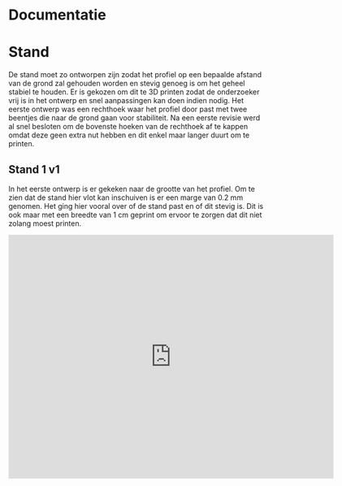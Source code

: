 # Documentatie

#  Stand

De stand moet zo ontworpen zijn zodat het profiel op een bepaalde
afstand van de grond zal gehouden worden en stevig genoeg is om het
geheel stabiel te houden. Er is gekozen om dit te 3D printen zodat de
onderzoeker vrij is in het ontwerp en snel aanpassingen kan doen indien
nodig. Het eerste ontwerp was een rechthoek waar het profiel door past
met twee beentjes die naar de grond gaan voor stabiliteit. Na een eerste
revisie werd al snel besloten om de bovenste hoeken van de rechthoek af
te kappen omdat deze geen extra nut hebben en dit enkel maar langer
duurt om te printen.

## Stand 1 v1

In het eerste ontwerp is er gekeken naar de grootte van het profiel. Om
te zien dat de stand hier vlot kan inschuiven is er een marge van 0.2 mm
genomen. Het ging hier vooral over of de stand past en of dit stevig is.
Dit is ook maar met een breedte van 1 cm geprint om ervoor te zorgen dat
dit niet zolang moest printen.

<iframe
src="https://myap83.autodesk360.com/shares/public/SH35dfcQT936092f0e43ae2769a1c0cda5d8?mode=embed"
width="640" height="480" allowfullscreen="true"
webkitallowfullscreen="true" mozallowfullscreen="true"
frameborder="0"\>\</iframe\>

<img src="./assets/media/image6.png" style="width:6.26806in;height:2.69514in"
alt="Stand 1 v1" />

Figuur 1: Eerste prototype profielstand 1

## Stand 1 v2

De grootte van het gat waar het profiel in past was net iets te groot.
Om dit op te lossen is het gat in de breedte en de hoogte met 0.1mm
verkleind. Voor de rest is de stevigheid van de stand perfect. Hier moet
er niets meer aan worden aangepast.

Om ervoor te zorgen dat onze slider heen en weer kan bewegen wordt er
gebruik gemaakt van een rubberen ketting. Deze ketting wordt dan met een
pulley wheel met tanden strak gehouden. Deze pulley wordt aan de stand
vastgemaakt. Hiervoor wordt er een kleine rechthoek op de stand gemaakt
waar de pulley in past.

<iframe
src="https://myap83.autodesk360.com/shares/public/SH35dfcQT936092f0e43b2dbe0e7d11261af?mode=embed"
width="640" height="480" allowfullscreen="true"
webkitallowfullscreen="true" mozallowfullscreen="true"
frameborder="0"\>\</iframe\>

<img src="./assets/media/image7.png" style="width:6.26806in;height:4.02153in"
alt="Stand 1 v2" />

Figuur 2: Tweede prototype profielstand 1

## Stand 1 v3

Het rechthoek van de pulley is nog net iets te groot. Hierdoor kan de
pulley een beetje in de breedte bewegen. Er is een speling van 1.87mm.
De rechthoek wordt verkleind met 1mm in de breedte zodat de pulley
minder speling heeft. De hoogte van de stand wordt 2mm groter gemaakt
zodat het profiel iets hoger van de grond is. Als laatste waren de gaten
waar de bout doorgaat om de pulley vast te hangen niet op gelijke
hoogte. Dit was een verschil van 0.2mm wat niet zo groot is maar dit was
wel zichtbaar met het oog.

Om ervoor te zorgen dat de stand aan het profiel kan worden vastgemaakt
is er in het midden aan de onderkant een opening gemaakt waar een bout
door kan. Met een moer kan dit dan aan het profiel worden vatgemaakt.

<img src="./assets/media/image8.jpeg" style="width:4.64167in;height:3.00833in"
alt="Stand 1 v3" />

Figuur 3: Derde prototype profielstand 1

## 

## Stand 1 v4

De slider krijgt ook een plaat aan de onderkant van het profiel.
Hierdoor moet de stand zijn benen iets langer worden gemaakt zodat de
plaat onder het profiel past zonder dat de onderplaat of de bouten de
grond raken.

<iframe
src="https://myap83.autodesk360.com/shares/public/SH35dfcQT936092f0e43e49b220a03c161df?mode=embed"
width="640" height="480" allowfullscreen="true"
webkitallowfullscreen="true" mozallowfullscreen="true"
frameborder="0"\>\</iframe\>

<img src="./assets/media/image9.jpeg" style="width:5.39167in;height:3.41667in"
alt="A picture containing indoor, wall, floor, room Description automatically generated" />

Figuur : Vierde prototype profielstand 1

##  Stand 2 v1

Stand 2 is de stand waar de stepper motor bevestigd wordt. Hierdoor
wordt het gewicht op de slider verlaagd. Om dit te ontwerpen wordt er
verder gebouwd op stand 1 v2. Het gat van de pulley wordt wat vergroot
omdat de pulley van aan de motor is groter. Daarnaast wordt er een
plateau gemaakt waar de stepper motor op kan staan. De stepper motor
wordt bevestigd aan twee pilaren die mee op het plateau staan.

<iframe
src="https://myap83.autodesk360.com/shares/public/SH35dfcQT936092f0e43f48ecade61b5d065?mode=embed"
width="640" height="480" allowfullscreen="true"
webkitallowfullscreen="true" mozallowfullscreen="true"
frameborder="0"\>\</iframe\>

<img src="./assets/media/image10.png" style="width:3.93941in;height:2.95652in"
alt="Stand 2 v1" />

Figuur 5: Eerste prototype profielstand 2

<img src="./assets/media/image11.png" style="width:5.17406in;height:2.72174in"
alt="Stand 2 v1" />

Figuur 6: Eerste prototype profielstand 2

##  Stand 2 v2

Doordat het plateau breder is dan de stand, moet de printrichting 90
graden draaien. Hierdoor was er veel support nodig. De infill was ook
maar 15% waardoor de pilaren op het plateau niet stevig genoeg waren. Om
dit te verbeteren is er gekozen om een plaat te maken waarbij er nog kan
gekozen worden op welke plaats de stepper motor kan vast gemaakt worden.
Het plateau was nog iets te laag waardoor de stepper motor wat zweefde.

Daarnaast is het gat waar de cilinder van de stepper motor doorgaat iets
te smal waardoor deze te veel wrijft tegen de kant wanneer de stepper
motor draait. Deze zal iets groter gemaakt moeten worden. De hoogte van
de stand wordt 2mm groter gemaakt zodat het profiel iets hoger van de
grond is.

Omdat versie 1 5u30 duurde om te printen en zeer veel support had is dit
rechtopstaand geprint en is het printen 90 graden gedraaid waardoor dit
nog 4u30 was.

<iframe
src="https://myap83.autodesk360.com/shares/public/SH35dfcQT936092f0e439ae8add0f062906b?mode=embed"
width="640" height="480" allowfullscreen="true"
webkitallowfullscreen="true" mozallowfullscreen="true"
frameborder="0"\>\</iframe\>

<img src="./assets/media/image12.jpeg" style="width:3.06042in;height:2.29548in"
alt="Stand 2 v2" />

Figuur 7: Tweede prototype profielstand 2

<img src="./assets/media/image13.jpeg" style="width:3.06087in;height:2.29582in"
alt="Stand 2 v2" />

Figuur 8: Tweede prototype profielstand 2

## Stand 2 v3

De plaat waar de steppermotor aan zal worden vastgemaakt was iets te
klein waardoor de bovenste schroef gaten niet in de plaat konden worden
vastgemaakt. Deze is 1cm hoger gemaakt zodat de bovenste gaten van de
stepperdriver ook konden worden vastgemaakt aan de plaat. Door een model
in te laden van de steppermotor zijn de gaten waarmee de steppermotor
wordt vastgemaakt aan de plaat exact kunnen worden gemaakt. Hierdoor
moeten deze niet achteraf worden gemaakt met onnauwkeurigheden tot
gevolg.

Ondanks dat er al 1u van de print tijd is afgegaan was dit nog zeer lang
om te printen. Na even na te denken hoe dit nog korter kan is er beslist
om de gehele structuur, exclusief het plateau waar de stepper motor
opstaat en de plaat waar deze wordt aanvast gemaakt, te verschuiven naar
de buitenkant zodat deze support al weg valt. Dit heeft ons nog eens
1u10 gespaard.

<iframe
src="https://myap83.autodesk360.com/shares/public/SH35dfcQT936092f0e4392542b71d75bd2cf?mode=embed"
width="640" height="480" allowfullscreen="true"
webkitallowfullscreen="true" mozallowfullscreen="true"
frameborder="0"\>\</iframe\>

<iframe
src="https://myap83.autodesk360.com/shares/public/SH35dfcQT936092f0e43b83f0e30fe6a2534?mode=embed"
width="640" height="480" allowfullscreen="true"
webkitallowfullscreen="true" mozallowfullscreen="true"
frameborder="0"\>\</iframe\>

<img src="./assets/media/image14.jpeg" style="width:5.50435in;height:4.12857in"
alt="A picture containing indoor Description automatically generated" />

Figuur 9: Derde prototype profielstand 2

## Stand 2 v4

Omdat er momenteel geen plaats is voorzien voor de pcb van de stepper
motor wordt er aan de kant waar het profiel staat een vlak voorzien waar
de pcb gemonteerd kan worden. Dit vlak is evenhoog als de stepper motor
en komt tot ongeveer de helft van de stand.

Daarnaast past de stepper motor niet volledig in de houder. Door het gat
in het midden iets dieper te maken past de stepper motor exact in de
stand zonder deze er geforceerd in te moeten duwen.

<iframe
src="https://myap83.autodesk360.com/shares/public/SH35dfcQT936092f0e43f99cfb0328ce6f20?mode=embed"
width="640" height="480" allowfullscreen="true"
webkitallowfullscreen="true" mozallowfullscreen="true"
frameborder="0"\>\</iframe\>

<img src="./assets/media/image15.jpeg" style="width:4.1in;height:2.97042in"
alt="A wooden chair on a shelf Description automatically generated with low confidence" />

Figuur : Vierde prototype profielstand 2

## Stand 2 v5

Om ervoor te zorgen dat het draadloos opladen mee in de buurt zit van de
pcb en de stepper motor wordt er op de plaat waar de PCB komt de
afmetingen van de koperdraden uit de plaat weggehaald. Zo kunnen de
koperdraden mee op de stand zitten en steken deze niet uit.

Omdat de PCB nu niet meer op zijn oorspronkelijke plaats kan zitten moet
er hiervoor een oplossing gezorgd worden. Deze zal in v6 worden
toegevoegd.

<iframe
src="https://myap83.autodesk360.com/shares/public/SH35dfcQT936092f0e43657f28746800ab4d?mode=embed"
width="640" height="480" allowfullscreen="true"
webkitallowfullscreen="true" mozallowfullscreen="true"
frameborder="0"\>\</iframe\>

<img src="./assets/media/image16.jpeg" style="width:3.94167in;height:2.53038in"
alt="A picture containing indoor Description automatically generated" />

Figuur : Vijfde prototype profielstand 2

## Stand 2 v6

Er zijn verschillende plekken waar de PCB zou kunnen worden gemonteerd.
Deze kan aan de tegenovergestelde zijde bevinden maar daar bevindt zich
ook al de houder van de eindeloopschakelaar. Een andere optie is om deze
onder de stepper motor te hangen. Hierdoor zit deze dicht bij de
steppermotor en hangen er geen lange kabels over de stand heen .
Daarnaast bevindt dit vlak er zich al dus moet er hierdoor niet super
veel worden aangepast.

Om plaats te maken voor de PCB, de condensatoren steken wat uit, wordt
er een deel van de stand hertekend. Hierdoor zijn er minder verbindingen
wat de printtijd iets inkort. Doordat het vlak waar de stepper motor
zich bevindt moet worden vergroot wordt de tijd terug wat langer. De
totaal tijd van het printen is 4u45.

<iframe
src="https://myap83.autodesk360.com/shares/public/SH35dfcQT936092f0e430fb497fd7533e4b1?mode=embed"
width="640" height="480" allowfullscreen="true"
webkitallowfullscreen="true" mozallowfullscreen="true"
frameborder="0"\>\</iframe\>

<img src="./assets/media/image17.jpeg" style="width:4.1in;height:2.27482in"
alt="A picture containing indoor Description automatically generated" />

Figuur : Zesde prototype profielstand 2

# Bovenplaat

De bovenplaat dient ervoor om de ESP32-CAM te dragen en via de stepper
motor op de juiste plaats te komen. De ideale slider heeft niet te veel
weerstand, waardoor de motor niet harder moet draaien, en is gemakkelijk
verstelbaar om de ideale hoogte en breedte te bekomen.

## Bovenplaat v1

Het eerste idee is om slider aan de bovenkant van het profiel te laten
schuiven. Om dit te bekomen zal de vorm van de slider gemaakt worden met
daarboven een plaat waar de ESP32-CAM op kan gemonteerd worden.

<img src="./assets/media/image18.png" style="width:6.3in;height:2.80486in"
alt="Slider v1" />

Figuur 13: Eerste prototype bovenplaat v1

## Bovenplaat v2

Al snel werd het duidelijk dat de bovenplaat v1 heel moeilijk gaat
worden om dit met een stepper motor heen en weer te laten gaan. Er zijn
namelijk veel plaatsen waar de bovenplaat het profiel kan raken en
hierdoor de snelheid kan verliezen. Om dit te voorkomen is het idee er
gekomen om met wieltjes te werken die aan de zijkant van het profiel
zitten en dan verbonden zijn met een plaat aan de bovenkant van het
profiel.Op de bovenplaat wordt er ook een lang horizontaal opening
voorzien om de wielen met de bouten en moeren vast te maken.

<https://a360.co/3Dki0Oa>

<iframe
src="https://student111942.autodesk360.com/shares/public/SH35dfcQT936092f0e4380715a3f6275f5af?mode=embed"
width="640" height="480" allowfullscreen="true"
webkitallowfullscreen="true" mozallowfullscreen="true"
frameborder="0"\>\</iframe\>

<img src="./assets/media/image19.jpeg" style="width:2.64909in;height:3.17511in"
alt="Afbeelding met tekst, whiteboard Automatisch gegenereerde beschrijving" />

Figuur 14: Tweede prototype bovenplaat v2

## Bovenplaat v3

De openingen bij de bovenplaat versie 2 zijn langer dan het nodig is.
Daarnaast zijn de openingen ook niet symmetrisch. Bij deze versie van de
bovenplaat wordt er nog een opening voorzien om de belt vast te houden.

<https://a360.co/3TOGJ4r>

<iframe
src="https://student111942.autodesk360.com/shares/public/SH35dfcQT936092f0e4342e0d105ea0a0625?mode=embed"
width="640" height="480" allowfullscreen="true"
webkitallowfullscreen="true" mozallowfullscreen="true"
frameborder="0"\>\</iframe\>

<img src="./assets/media/image20.jpeg" style="width:2.52321in;height:4.48603in"
alt="Afbeelding met tekst Automatisch gegenereerde beschrijving" />

Figuur 15: Derde prototype bovenplaat v3

## Bovenplaat v4

De openingen voor de belt bij versie 3 zijn niet correct. Bovendien
blijft de belt ook niet strak genoeg waardoor de plaat niet efficiënt
genoeg beweegt met de stepper motor. Hiervoor wordt er een beltholder
ontworpen. Deze beltholder wordt ook nog verder in de documentatie
beschreven.

<https://a360.co/3SLT8Vo>

<iframe
src="https://student111942.autodesk360.com/shares/public/SH35dfcQT936092f0e435d68fc45ffeb3f43?mode=embed"
width="640" height="480" allowfullscreen="true"
webkitallowfullscreen="true" mozallowfullscreen="true"
frameborder="0"\>\</iframe\>

<img src="./assets/media/image21.jpeg"
style="width:2.55853in;height:4.54882in" />

Figuur 16: Vierde prototype bovenplaat v4

## Bovenplaat v5

De afmetingen van de vorige versie waren goed maar wegens de bouten en
de beltholder is er weinig plaats over op de bovenplaat. Daarom wordt er
beslist om op deze bovenplaat meerdere verdiepingen te bouwen. Hierdoor
moest deze plaat nog eens aangepast worden. De plaat kan ook verdiep 0
genoemd worden. Er worden ook gaatjes voorzien om servo motor te kunnen
monteren.

<https://a360.co/3WgE5F4>

<iframe
src="https://student111942.autodesk360.com/shares/public/SH35dfcQT936092f0e43496cd8781e36ff08?mode=embed"
width="640" height="480" allowfullscreen="true"
webkitallowfullscreen="true" mozallowfullscreen="true"
frameborder="0"\>\</iframe\>

<img src="./assets/media/image22.jpeg"
style="width:3.54861in;height:2.86553in" />

Figuur : Vijfde prototype bovenplaat v5

# Verdiep 1

Verdiep 1 wordt gebuikt om de batterij, batterij oplader en step up
regulator te plaatsen. Omdat deze zaken niet zoveel plaats in beslag
nemen wordt deze plaat iets kleiner gemaakt dan de andere platen.

<https://a360.co/3QLKIxO>

<iframe
src="https://student111942.autodesk360.com/shares/public/SH35dfcQT936092f0e43437dfbfecf383527?mode=embed"
width="640" height="480" allowfullscreen="true"
webkitallowfullscreen="true" mozallowfullscreen="true"
frameborder="0"\>\</iframe\>

<img src="./assets/media/image23.jpeg"
style="width:2.18056in;height:2.9808in" />

Figuur : Verdiep 1 samen met andere platen

# Onderplaat

Na het aantal keren testen werd er opgemerkt dat de plaat een beetje
vibreerde. Om deze vibratie weg te werken werd er ook een onderplaat
ontworpen. Deze plaat had hetzelfde afmetingen als de bovenplaat en had
enkel de openingen nodig voor de bouten. Na het plaatsen van deze plaat
was er een grote verbetering te zien.

<https://a360.co/3iGhZ10>

<iframe
src="https://student111942.autodesk360.com/shares/public/SH35dfcQT936092f0e43c590b20d2bdb4537?mode=embed"
width="640" height="480" allowfullscreen="true"
webkitallowfullscreen="true" mozallowfullscreen="true"
frameborder="0"\>\</iframe\>

<img src="./assets/media/image24.png" style="width:3.8125in;height:2.75694in"
alt="Afbeelding met accessoire, map Automatisch gegenereerde beschrijving" />

Figuur : Onderplaat

<img src="./assets/media/image25.jpeg" style="width:6.26806in;height:3.52569in"
alt="Afbeelding met apparaat, freesbank Automatisch gegenereerde beschrijving" />

Figuur : Alle platen samen

# Wielen

De wielen zorgen ervoor dat de bovenplaat zo goed mogelijk kan
verschuiven op het profiel met behulp van de stepper motor. Deze wielen
zijn dan ook verbonden met de bovenplaat en met de onderplaat.

## Wielen v1

De eerste iteratie van de wielen was niet zo goed gelukt. Deze wielen
werden met een 3D-printer ontworpen. De hoeken bij deze wielen zijn ook
groter dan 45 graden waardoor er support nodig was bij het printen van
de wielen. Hierdoor was de ene zijde van de wiel niet glad genoeg
waardoor het wiel niet goed geleidde in het profiel. Er was ook een
groot gat voorzien om een ball bearing erin te stoppen.

<https://a360.co/3TMWd93>

<iframe
src="https://student111942.autodesk360.com/shares/public/SH35dfcQT936092f0e439ec17b2efa92f148?mode=embed"
width="640" height="480" allowfullscreen="true"
webkitallowfullscreen="true" mozallowfullscreen="true"
frameborder="0"\>\</iframe\>

<img src="./assets/media/image26.jpeg"
style="width:3.43129in;height:6.10051in" />

Figuur 21: Eerste prototype van wielen

## Wielen v2

Bij deze versie wordt de hoek van de wielen 40 graden gehouden waardoor
er geen supports nodig waren bij de print. De wielen geleidden bij deze
versie veel beter.

<https://a360.co/3Wai0Jj>

<iframe
src="https://student111942.autodesk360.com/shares/public/SH35dfcQT936092f0e431b1d6eca1aa3e9a6?mode=embed"
width="640" height="480" allowfullscreen="true"
webkitallowfullscreen="true" mozallowfullscreen="true"
frameborder="0"\>\</iframe\>

<img src="./assets/media/image27.jpeg"
style="width:2.85127in;height:5.06929in" />

Figuur 22: Tweede prototype van wielen

## Wielen v3

Bij de versie 3 van de wielen wordt er geprobeerd om de beide voorgaande
versie te combineren. Hierbij wordt het gebruik gemaakt van 90 en 40
graden hoek. Bij deze versie blijft de wiel beter vast tussen de profiel
en draait ook veel gladder.

<https://a360.co/3wbuFzQ>

<iframe
src="https://student111942.autodesk360.com/shares/public/SH35dfcQT936092f0e4378b8c6c8e64ecedf?mode=embed"
width="640" height="480" allowfullscreen="true"
webkitallowfullscreen="true" mozallowfullscreen="true"
frameborder="0"\>\</iframe\>

<img src="./assets/media/image28.jpeg" style="width:6.26569in;height:2.71304in"
alt="Afbeelding met kamer, rood, gokhuis, toonbank Automatisch gegenereerde beschrijving" />

Figuur : Derde prototype van wielen

# Beltholder

Om de bovenplaat te laten bewegen met de stepper motor, heeft de
bovenplaat een beltholder nodig. Deze beltholder zorgt ervoor dat de
belt goed vast en strak zit.

## Beltholder v1

Het eerste idee was om de beltholder onder de sliderplaat te monteren.
Maar dit was niet goed gelukt aangezien de belt recht moet blijven en
niet zijdelings geplaatst moet worden. Hierdoor moest er een nieuw
design aangemaakt worden.

<https://a360.co/3WcsO9W>

<iframe
src="https://student111942.autodesk360.com/shares/public/SH35dfcQT936092f0e43c360ca5dfbcf77be?mode=embed"
width="640" height="480" allowfullscreen="true"
webkitallowfullscreen="true" mozallowfullscreen="true"
frameborder="0"\>\</iframe\>

<img src="./assets/media/image29.jpeg"
style="width:2.59212in;height:4.60855in" />

Figuur 24: Eerste prototype beltholder v1

## Beltholder v2

Bij de versie 2 wordt de beltholder in een vorm van een rechthoek
gemaakt voor linkse kant en voor de rechtse kant. De linkse beltholder
wordt eerst ontwerpt. Er worden ook twee klemmen gemaakt zodat deze
makkelijk op de bovenplaat geklemd kan worden. Deze beltholder was
gewoon te breed en de klemmen waren ook te klein. Omdat de klemmen niet
breed genoeg waren gingen ze kapot tijdens het inklemmen.

<https://a360.co/3Wdkbf3>

<iframe
src="https://student111942.autodesk360.com/shares/public/SH35dfcQT936092f0e4329a9872ad8d497eb?mode=embed"
width="640" height="480" allowfullscreen="true"
webkitallowfullscreen="true" mozallowfullscreen="true"
frameborder="0"\>\</iframe\>

<img src="./assets/media/image30.jpeg"
style="width:2.19613in;height:3.90451in" />

Figuur 25: Tweede prototype beltholder v2

## Beltholder v3

Hier wordt de vorige versie nog verbeterd door de afmetingen te
veranderen. Aangezien deze een juiste versie is, werd er ook de meteen
de rechtse versie van de beltholder gemaakt en geprint.

<https://a360.co/3Wp6vMS>

<iframe
src="https://student111942.autodesk360.com/shares/public/SH35dfcQT936092f0e43d4ae3c73b7d5fd8d?mode=embed"
width="640" height="480" allowfullscreen="true"
webkitallowfullscreen="true" mozallowfullscreen="true"
frameborder="0"\>\</iframe\>

<img src="./assets/media/image31.jpeg"
style="width:2.18526in;height:3.88518in" />

Figuur 26: Derde prototype beltholder links v3

<https://a360.co/3TFi4z7>

<iframe
src="https://student111942.autodesk360.com/shares/public/SH35dfcQT936092f0e43878fc8073f3354cd?mode=embed"
width="640" height="480" allowfullscreen="true"
webkitallowfullscreen="true" mozallowfullscreen="true"
frameborder="0"\>\</iframe\>

<img src="./assets/media/image32.jpeg"
style="width:2.21116in;height:3.93124in" />

Figuur 27: Derde prototype beltholder rechts

# Beltholder tester

Om de juiste opening voor de klemmen te zoeken werd er een beltholder
tester ontworpen. Deze heeft meerdere openingen zodat de juiste opening
gekozen kan worden en bij de bovenplaat toegevoegd kan worden.

## Beltholder tester v1

De tester had openingen die veel te groot waren en soms veel te smal
waren waardoor de klemmen van de belthoder niet goed vast zaten in de
tester.

<https://a360.co/3CUi8on>

<iframe
src="https://student111942.autodesk360.com/shares/public/SH35dfcQT936092f0e433ca724763cdf6763?mode=embed"
width="640" height="480" allowfullscreen="true"
webkitallowfullscreen="true" mozallowfullscreen="true"
frameborder="0"\>\</iframe\>

<img src="./assets/media/image33.jpeg"
style="width:2.14208in;height:3.80841in" />

Figuur 28: Eerste prototype beltholder tester v1

## Beltholder tester v2

Bij deze versie werden de exacte afmetingen genomen van beltholder en
bij elke nieuwe opening werd de opening 0.2 mm vergroot. De tweede
opening was perfect voor de beltholder.

<https://a360.co/3IUawWK>

<iframe
src="https://student111942.autodesk360.com/shares/public/SH35dfcQT936092f0e43c4b96c1b749c06bb?mode=embed"
width="640" height="480" allowfullscreen="true"
webkitallowfullscreen="true" mozallowfullscreen="true"
frameborder="0"\>\</iframe\>

<img src="./assets/media/image34.jpeg"
style="width:1.1599in;height:3.00677in" />

Figuur 29: Tweede prototype beltholder testser v2

# Buisje

Bij het testen van de wielen, veranderen van de platen, uithalen van
beltholder moet er elke keer bouten en moeren los gemaakt worden en
terug vast gemaakt worden met juiste afstanden. Om dit proces te
versnellen en te vergemakkelijken wordt er een buisje ontworpen die
tussen de bouten en de platen komt. Deze buisje zorgt ervoor dat de
afstand altijd hetzelfde blijft.

## Buisje v1

Bij de eerste iteratie is de lengte van het buisje te klein en de
diameter is smal.

<https://a360.co/3Hd4n6w>

<iframe
src="https://student111942.autodesk360.com/shares/public/SH35dfcQT936092f0e43a4cd6125c2b1d4a7?mode=embed"
width="640" height="480" allowfullscreen="true"
webkitallowfullscreen="true" mozallowfullscreen="true"
frameborder="0"\>\</iframe\>

<img src="./assets/media/image35.jpeg" style="width:2.38904in;height:1.66186in"
alt="Afbeelding met binnen, toonbank, keukenapparaat Automatisch gegenereerde beschrijving" />

Figuur : Eerste prototype buisje

## Buisje v2

In deze versie van het buisje worden de fouten van de eerste iteratie
verbeterd door de diameter met 0.9mm te verhogen en de lengte met 13mm
te verhogen.

<https://a360.co/3H8XgMu>

<iframe
src="https://student111942.autodesk360.com/shares/public/SH35dfcQT936092f0e4345e1db4642d690cd?mode=embed"
width="640" height="480" allowfullscreen="true"
webkitallowfullscreen="true" mozallowfullscreen="true"
frameborder="0"\>\</iframe\>

<img src="./assets/media/image36.jpeg" style="width:1.75615in;height:1.32946in"
alt="Afbeelding met binnen, keukenapparaat Automatisch gegenereerde beschrijving" />

Figuur : Tweede prototype buisje

# Slider

Als we alle voorgaande componenten combineren krijgen we het volgende:

<https://a360.co/3ksLZh3>

<iframe
src="https://student111942.autodesk360.com/shares/public/SH35dfcQT936092f0e43b027f23da9eaa9cc?mode=embed"
width="640" height="480" allowfullscreen="true"
webkitallowfullscreen="true" mozallowfullscreen="true"
frameborder="0"\>\</iframe\>

<img src="./assets/media/image37.png" style="width:6.51421in;height:5.33926in"
alt="Afbeelding met muur, binnen, speelgoed Automatisch gegenereerde beschrijving" />

Figuur : Camera slider in 3D

# Eindeloopschakelaar houder

<img src="./assets/media/image38.jpeg" style="width:2.9607in;height:2.90393in"
alt="A picture containing adapter Description automatically generated" />

Figuur 33: Eindeloopschakelaar

De eindeloopschakelaar dient ervoor om indien dat de camera slider aan
de zijkant toekomt dat deze direct stopt wanneer dat de
eindeloopschakelaar wordt ingedrukt. Om ervoor te zorgen dat de
eindeloopschakelaar op de juiste plaats hangt wordt er een houder ge-3D
print.

## Eindeloopschakelaar houder v1

Er zijn enkele zaken waaraan gedacht moeten worden bij het maken van de
eindeloopschakelaar. Eerst en vooral moet er worden gezien dat de houder
op de juiste plaats zit zodat het profiel van de stand zich op een
perfecte hoogte ten opzichte van de eindeloopschakelaar bevindt. Daarom
wordt er besloten om een houder te maken die op de stand kan worden
bevestigd. De houder moet vast genoeg zijn om de eindeloopschakelaar
vast te houden terwijl de houder op de stand is bevestigd. Om dit te
bekomen heeft de houder een soort van klip om over het profiel van de
stand te kunnen klikken.

Om de eindeloopschakelaar vast te houden op de houder worden er twee
kleine balkjes voorzien aan de voorkant en achterkant zodat de
eindeloopschakelaar daartussen kan worden geklikt.

Omdat de twee standen een verschillende breedte hebben worden er twee
versies gemaakt met een verschillende breedte. Ze zijn ook gespiegeld
van elkaar. Voor de rest is alles hetzelfde.

Om de print tijd in te korten zit er een gat in de houder.

<img src="./assets/media/image39.jpeg" style="width:2.30899in;height:3.88194in"
alt="A red letter on a white surface Description automatically generated with low confidence" />

Figuur 34: Eindeloopschakelaar houder v1

<iframe
src="https://myap83.autodesk360.com/shares/public/SH35dfcQT936092f0e43582b4e80aab45c0f?mode=embed"
width="640" height="480" allowfullscreen="true"
webkitallowfullscreen="true" mozallowfullscreen="true"
frameborder="0"\>\</iframe\>

## Eindeloopschakelaar houder v2

Het principe van v1 was zeer goed. Enkel bleef de eindeloopschakelaar
niet perfect op de houder zitten. Dit komt doordat de houder niet overal
even breed is. Om dit op te lossen wordt de balk vanvoor aangepast zodat
deze twee verschillende diktes heeft. Daarnaast krijgt de achterkant een
hogere balk zodat de houder beter blijft zitten.

Iets anders dat is aangepast is het klip systeem. Dit was in v1 niet
strak genoeg om de houder goed vast te zetten. In v2 is dit nog iets
beter gemaakt zodat de houder strak genoeg op de stand kan worden
bevestigd en er niet af valt wanneer het wagentje er tegen komt.

<img src="./assets/media/image40.jpeg"
style="width:3.71304in;height:2.41052in" />

Figuur 35: Eindeloopschakelaar houder v2

<img src="./assets/media/image41.jpeg" style="width:2.90656in;height:1.66281in"
alt="A picture containing wall Description automatically generated" />

Figuur 36: Eindeloopschakelaar houder v2

<img src="./assets/media/image42.jpeg"
style="width:2.58808in;height:2.80182in" />

Figuur 37: Eindeloopschakelaar houder v2

<img src="./assets/media/image43.jpeg"
style="width:2.42055in;height:2.65274in" />

Figuur 38: Eindeloopschakelaar houder v2

<iframe
src="https://myap83.autodesk360.com/shares/public/SH35dfcQT936092f0e43f69fbfcf3b698b16?mode=embed"
width="640" height="480" allowfullscreen="true"
webkitallowfullscreen="true" mozallowfullscreen="true"
frameborder="0"\>\</iframe\>

# Alle iteraties

Onderstaande foto toont al de verschillende iteraties van de
verschillende ontwerpen.

<img src="./assets/media/image44.jpeg"
style="width:6.26806in;height:3.575in" />

Figuur 39: Alle iteraties van 3D prints en lasercuts

# Pan en Tilt Systeem

## Camera

In de ontwikkeling van een camera slider is de keuze van de camera een
cruciale stap. Na overweging van verschillende opties, is de ESP32-CAM
uiteindelijk geselecteerd als de camera van de slider. Dit is
voornamelijk te danken aan zijn compacte formaat en efficiënte
energieverbruik. De ESP32-CAM is een kleine module die voldoet aan de
eisen van de huidige toepassing zonder overmatig energieverbruik.
Bovendien zal de camera worden aangedreven door batterijen die opgeladen
kunnen worden via een draadloos oplaadstation waardoor de ESP32-CAM een
ideale keuze is voor deze specifieke toepassing.

<img src="./assets/media/image45.jpeg" style="width:2.93913in;height:2.03649in"
alt="Joy-it SBC-ESP32-Cam Cameramodule 1 stuk(s) kopen" />

Figuur : ESP32-CAM

De ontwikkeling van een pan en tilt systeem vereist precisie en
efficiëntie in de aandrijving van de camera. Om deze eisen te vervullen
is er gekozen om twee servo motoren te gebruiken, één voor de pan en één
voor de tilt. Deze motoren bieden een aantal voordelen voor de
specifieke toepassing.

Ten eerste, servo motoren zijn relatief klein en compact wat bijdraagt
aan een efficiënte ruimtebenutting in het systeem. Daarnaast bieden deze
motoren voldoende kracht om de ESP32-CAM te bewegen zonder overmatig
energieverbruik.

Verder zijn servo motoren eenvoudig te programmeren wat bijdraagt aan de
efficiëntie van het systeem. Bovendien hebben deze motoren niet veel
vermogen nodig, wat de efficiëntie van de aandrijving verhoogt. Ten
slotte, servo motoren hebben geen driver nodig waardoor de complexiteit
van het systeem vermindert en de betrouwbaarheid verhoogt.

Op basis van deze factoren is er gekozen voor servo motoren als
aandrijving voor de pan en tilt systeem. Deze motoren bieden een
optimale balans tussen prestatie, efficiëntie en eenvoud van
implementatie.

<img src="./assets/media/image46.jpeg" style="width:2.66956in;height:2.27797in"
alt="SG90 9g Micro Servo – 4tronix" />

Figuur : Servo motor

## 3D-ontwerp voor pan en tilt systeem

De realisatie van pan en tilt systeem vereist een fysieke constructie om
de servo motoren te bevestigen en de ESP32-CAM te ondersteunen. Om deze
constructie te realiseren is er gebruik gemaakt van een 3D model. Dit
model is gevonden op het internet, specifiek op Thingiverse.com (zonder
verdere datum).

Het 3D model is ontworpen om de servo motoren te ondersteunen en de
ESP32-CAM op een stabiele manier te bevestigen. Hierdoor kan de camera
vrij bewegen binnen het pan en tilt systeem.

Door gebruik te maken van een 3D model wordt er een efficiënte en
betrouwbare constructie gerealiseerd voor het pan en tilt systeem. Deze
aanpak maakt het mogelijk om snel en gemakkelijk de fysieke constructie
te realiseren zonder dat er een groot ontwerp- en bouwproces nodig is.

Hieronder staan foto's van het gebruikte 3D model waarmee de constructie
van het systeem inzichtelijk gemaakt wordt.

<img src="./assets/media/image47.jpeg" style="width:2.89565in;height:2.70823in"
alt="Afbeelding met kist, accessoire Automatisch gegenereerde beschrijving" />

Figuur 42: Pan geprint 3D model met servo

<img src="./assets/media/image48.png" style="width:3.84348in;height:4.46025in"
alt="Afbeelding met rood Automatisch gegenereerde beschrijving" />

Figuur 43: Tilt geprint 3D model met servo

<img src="./assets/media/image49.png" style="width:4.10435in;height:3.76057in"
alt="Afbeelding met kantoorartikelen Automatisch gegenereerde beschrijving" />

Figuur 44: Gemonteerd geprint 3D model

De foto’s geven aan dat de print een mooie fit is voor de servo motoren.
Dit is van groot belang aangezien een precieze pasvorm noodzakelijk is
voor een efficiënte werking van het pan en tilt systeem.

Dankzij de goede pasvorm van het 3D model met de servo motoren was het
niet nodig om verder aanpassingen of verbeteringen aan te brengen. Dit
bespaart tijd in het ontwikkelingsproces van het systeem.

<span id="_Toc125023813" class="anchor"></span>Draadloos oplaadstation

Aangezien de ESP32-CAM werkt met een batterij is er besloten om een
draadloze oplader te gebruiken voor het opladen van de batterij. Dit is
een efficiëntere oplossing in vergelijking met het gebruik van een kabel
aangezien een bewegend mechanisme zoals een camera slider onhandig is
met een kabel.

Een draadloze oplader maakt gebruik elektromagnetisme die energie
overbrengt via inductie. Hierdoor is er geen fysieke verbinding nodig
tussen de oplader en het apparaat, wat het gebruik van een kabel
overbodig maakt. Dit maakt het opladen van de ESP32-CAM veel
gemakkelijker.

Dit zijn de specificatie van de draadloos oplader:

- Ingangsspanning: 5-12 V

- Uitgangsspanning: 5 V

- Maximale uitgangsstroom: 1 A

- Diameter zenderspoel 40 mm, dikte 1,8 mm

- Diameter ontvangerspoel 40 mm, dikte 1,8 mm

- Ideale afstand tussen spoelen: 1-20 mm

Dit zijn de specificatie van de batterij:

- Chemie Li-Po

- Oplaadbaar: Ja

- Capaciteit: 1250mAh

- Minimale celspanning : 3,0 V

- Nominale celspanning : 3.7 V

- Maximale celspanning : 4.2 V

- Maximale continue ontlaadstroom : 1,25 A

- Maximale laadstroom: 1250mAh

<img src="./assets/media/image50.jpeg"
style="width:3.0664in;height:2.29861in" /><img src="./assets/media/image51.png"
style="width:2.85625in;height:2.29861in" />

Het rendement van de draadloze oplader is 20.4%, wat niet echt hoog is.
Dit betekent dat slechts 20.4% van de ingevoerde energie daadwerkelijk
wordt gebruikt voor het opladen van de ESP32-CAM. De overige 79.6% wordt
verloren als warmte of andere vormen van energie.

Het is moeilijk om het theoretische rendement van de specifieke
draadloze oplader te vinden omdat er geen datasheet beschikbaar is van
de fabrikant en de technologie die er gebruikt wordt. Er zijn echter
bepaalde standaard efficiëntie waardes die gebruikt worden voor
draadloze opladers. Helaas de 20.4% rendement is lager dan de standaard
waardes.

| Eenheid                | A    | V   | vermogen(W) | Rendement (%)                                            |
|------------------------|------|-----|-------------|----------------------------------------------------------|
| Draadloos zender       | 0,06 | 12  | 0,72        | X                                                        |
| Draadloos Ontvanger    | 0,03 | 4,9 | 0,147       | X                                                        |
| Rendement              |      |     |             | 20,47                                                    |
| Theoretische rendement |      |     |             | Kon niet gevonden worden wegens gebrek aan de datasheet. |
| Stand                  | 0.32 | 12  | 3.84        | X                                                        |
| Slider                 | 0.47 | 5   | 2.35        | X                                                        |
| Totaal                 |      |     | 6.19        | X                                                        |

De batterijduur van de ESP32-CAM is 2u06 wat voldoende is voor onze
toepassing. De oplaadtijd is echter 48 uur, wat relatief lang is. Er is
een mogelijkheid om de oplaadtijd te verkorten door meer stroom (ampère)
te geven aan de oplader. Echter, in onze toepassing is dit niet
noodzakelijk aangezien de camera slider de meeste tijd zal worden
opgeladen.

Het is belangrijk om op te merken dat het verhogen van de stroomtoevoer
tijdens het opladen kan leiden tot een snellere oplaadtijd maar ook kan
de batterij sneller slijten en de levensduur verkorten. Bovendien, als
de ESP32-CAM is aangesloten op een draadloze oplader terwijl deze in
gebruik is, is het niet een probleem dat de oplaadtijd lang is.

Het stand vermogen is 3.84 Watt, terwijl het vermogen van de slider 2.35
Watt is. Samen vormen deze twee componenten een totaal systeemvermogen
van 6.19 Watt. Dit betekent dat het systeem 6.19 Watt aan energie
verbruikt wanneer het in gebruik is.

Het is belangrijk om op te merken dat dit vermogen afhankelijk is van de
specifieke componenten die worden gebruikt en de specifieke configuratie
van het systeem. Bijvoorbeeld, als een andere camera of servomotor wordt
gebruikt, kan het systeemvermogen variëren.

Een lager systeemvermogen kan worden bereikt door het gebruik van
efficiëntere componenten, zoals een lagere vermogensservomotor of een
camera met een lager vermogen. Ook, het gebruik van een efficiëntere
oplader kan ook helpen bij het verlagen van het systeemvermogen.

## Draadloos oplader houder

Om de draadloos oplader te monteren op de bovenplaat wordt er een houder
3d-geprint. Hierdoor is het eenvoudig om de receiver te installeren en
te verwijderen zonder dat er gereedschap nodig is. Bovendien zorgt het
3D-model ervoor dat de oplader stevig aan de plaat vastzit zodat deze
niet los kan komen tijdens het gebruik. Wanneer de slider in zijn rest
positie aankomt zal de batterij veilig opgeladen worden.

## Oplader houder v1

In de eerste versie wordt er enkel de houder voor coil ontwerpt en dan
geprint om te zien dat de gekozen afmetingen goed zijn.

<https://a360.co/3IZmKxc>

<iframe
src="https://student111942.autodesk360.com/shares/public/SH35dfcQT936092f0e43de79ef6e22f704e1?mode=embed"
width="640" height="480" allowfullscreen="true"
webkitallowfullscreen="true" mozallowfullscreen="true"
frameborder="0"\>\</iframe\>

<img src="./assets/media/image52.jpeg" style="width:3.46818in;height:3.92027in"
alt="Afbeelding met persoon, hand Automatisch gegenereerde beschrijving" />

Figuur : oplader houder v1

## Oplader houder v2

Omdat de afmetingen van de vorige versie goed was, wordt er nu verder
gewerkt aan de print zodat deze verschoven kan worden op de plaat.

<https://a360.co/3IVJGxu>

<iframe
src="https://student111942.autodesk360.com/shares/public/SH35dfcQT936092f0e43bb33c77e36effa6e?mode=embed"
width="640" height="480" allowfullscreen="true"
webkitallowfullscreen="true" mozallowfullscreen="true"
frameborder="0"\>\</iframe\>

> <img src="./assets/media/image53.png"
> style="width:3.02569in;height:2.16319in" />

<img src="./assets/media/image54.jpeg" style="width:3.32712in;height:4.18495in"
alt="Afbeelding met tekst Automatisch gegenereerde beschrijving" />

Figuur : Oplader houder v2

# Web interface

Het controleren van de ESP32-CAM, stepper motor en de servo's is een
belangrijk aspect van het pan en tilt systeem. Om deze componenten te
kunnen bedienen is er een interface ontwikkeld, namelijk een Node-Red
interface. Dit is een visuele tool die het mogelijk maakt om componenten
te programmeren en te controleren via MQTT requests.

De Node-Red interface maakt het mogelijk om MQTT requests te sturen naar
de ESP32-CAM voor het nemen van foto's en het aansturen van de servo's
om te bewegen. Hierdoor kan de gebruiker de camera en servo's bedienen
vanaf een afstand. Ook de stepper motor kan worden aangestuurd met
behulp van een ESP32 Dev Board. Hiermee kan de gebruiker de precieze
positie van de stepper motor aansturen en zo de camera in een gewenste
positie instellen.

## Controlemechanisme voor Pan en Tilt systeem

De interface die is ontwikkeld voor het pan en tilt systeem maakt
gebruik van twee sliders. Eén slider is voor de pan-functie en de andere
is voor de tilt-functie. Deze sliders maken het mogelijk om de positie
van de ESP32-CAM te bepalen en de juiste instellingen te kiezen voor het
nemen van foto's.

Wanneer de gebruiker een van de sliders verschuift, zal de Node-Red
interface via MQTT-communicatie met de ESP32-CAM communiceren en de
servo's laten bewegen. Hierdoor wordt de juiste pan en tilt positie
gekozen voor het nemen van foto's. Dit maakt het gemakkelijk voor de
gebruiker om de juiste instellingen te kiezen en zo de beste foto's te
maken. Hier onder is een foto van de pan en tilt systeem interface.

<img src="./assets/media/image55.png" style="width:5.65161in;height:2.81008in"
alt="A picture containing graphical user interface Description automatically generated" />

Figuur 50: Interface Pan en Tilt

## Controlemechanisme voor ESP32-CAM systeem

De interface die is ontwikkeld voor het pan en tilt systeem biedt ook de
mogelijkheid om de foto's te nemen en te bekijken. Dit maakt het
gemakkelijk voor de gebruiker om te controleren of het pan en tilt
systeem zich in de juiste positie bevindt. Indien dit niet het geval is,
kan de gebruiker de instellingen aanpassen via de sliders.

Daarnaast biedt de interface ook de mogelijkheid om de getrokken foto te
bekijken voordat deze worden opgeslagen op een server. Hierdoor kan de
gebruiker de foto controleren op de kwaliteit en eventuele aanpassingen
doen.

Hieronder wordt een afbeelding getoond van de interface waarmee foto's
genomen en bekeken kunnen worden. De interface bevat een groot wit vlak
waar de genomen foto getoond wordt. Hieronder bevindt zich een knop
genaamd "Maak Foto" waarmee de gebruiker een foto handmatig kan nemen.
Daaronder is een knop met de naam "Camera Flash Test" die gebruikt kan
gebruiken om te controleren of de ESP32-CAM aan staat en of deze
verbonden is met de Node-Red.

Deze knop zal de flits van de camera activeren, wat een visueel signaal
geeft dat de camera functioneert en verbonden is met Node-Red.

<img src="./assets/media/image56.png" style="width:3.49117in;height:4.45832in"
alt="A picture containing text Description automatically generated" />

Figuur 51: Interface van ESP32-CAM.

De foto’s die worden getrokken worden voorlopig opgeslagen op een lokale
server. Wanneer er een foto wordt getrokken gaat de Node-Red deze foto
in een folder opslagen. De naam van de folder is de datum en de naam van
de foto is de datum plus de tijd in seconden wanneer de foto gemaakt
werd.

<img src="./assets/media/image57.png" style="width:6.26806in;height:3.00833in"
alt="Graphical user interface, application Description automatically generated" />

Figuur 52: Foto opslag folder van de interface

Dit maakt het eenvoudig om foto's te organiseren en terug te vinden.
Bovendien, door de foto's te organiseren op basis van datum, kunnen de
foto's eenvoudig worden gekoppeld aan een specifieke sessie of
gebeurtenis waarvoor ze gemaakt zijn.

## Controlemechanisme voor Stepper motor systeem

Er is ook een interface ontwikkeld om de stepper motor te controleren.
De interface bevat een start- en stopknop waarmee de gebruiker de motor
kan starten of stoppen. Daarnaast bevat de interface een slider om de
snelheid van de stepper motor te kiezen. Er is ook een knop aanwezig
genaamd "Set 0 Punt" om het nulpunt in te stellen en een knop genaamd
"Ga naar 0 punt" om naar het nulpunt te gaan. Hiermee kan de gebruiker
de motor testen en de juiste instellingen kiezen.

Daarnaast is er een slider met de naam “welke locatie” aanwezig om de
locatie van de plant te vinden. De gebruiker kan de verschillende
locaties invoeren in de vorm van coördinaten, bijvoorbeeld "15, 25,
45,...". De gebruiker kan de locatie vervolgens versturen naar het ESP32
Dev Board via de knop "STUUR DE LOCATIE".

Ten slotte is er een knop aanwezig genaamd "TEST AUTOMATISCHE MODUS"
waarmee de gebruiker de automatische modus voor het nemen van foto's kan
testen met de hulp van de coördinaten. Hiermee kan de gebruiker
controleren of de automatische modus werkt en of de ESP32-CAM, servo's
en stepper motor op de juiste manier werken.

<img src="./assets/media/image58.png" style="width:5.69871in;height:7.93861in"
alt="Graphical user interface, application, website Description automatically generated" />

Figuur 53: Interface stepper motor

## Automatische Modus

De Node-RED interface zorgt ook voor het automatisch nemen van foto's
door de camera slider. Bijvoorbeeld, het systeem kan ingesteld worden om
elke 8, 12 of 18 uur van de dag een foto te nemen. Dit wordt bereikt
door middel van een automatische modus die hetzelfde werkt als de "TEST
AUTOMATISCHE MODUS" knop. Hierdoor wordt een volledig automatisch
systeem gecreëerd waarbij de camera slider automatisch foto's neemt en
opslaat.

Deze automatische modus kan worden ingesteld door middel van
tijdschema's in Node-RED. Hiermee is het mogelijk om specifieke
tijdstippen in te stellen waarop de camera slider foto's moet nemen. De
foto's worden vervolgens automatisch opgeslagen in de specifieke folder
zoals eerder beschreven. Dit maakt het systeem zeer efficiënt en
gemakkelijk te gebruiken zonder dat er constant toezicht nodig is.

<img src="./assets/media/image59.png" style="width:6.15711in;height:2.8754in"
alt="A picture containing diagram Description automatically generated" />

Figuur : Flowchart Node-RED

<img src="./assets/media/image60.png"
style="width:11.02569in;height:5.36458in" />In onderstaande afbeelding
is de volledige interface van de webpagina te zien.

Figuur 55: Volledige interface van de webpagina

<span id="_Toc125023822" class="anchor"></span>De node-red stuurt een
bericht naar de MQTT server door middel van het publiceren van het topic
Farmlab/slider/command'. Hierop reageert het ESP32-Cam en Dev board door
het abonneren op dit topic en ontvangt het bericht van de MQTT server,
bijvoorbeeld 'licht aan' of 'licht uit’.

Bijvoorbeeld, als node-red een bericht publiceert met topic '
Farmlab/slider/command'' en payload 'licht aan', zal het ESP32-Cam en
Dev board ontvangen dit bericht via het abonneren op dit topic en zal
daarop reageren door een foto te nemen.

Als node-red een bericht publiceert met topic 'camera/command' en
payload 'licht uit’, zal het ESP32-Cam en Dev board ontvangen dit
bericht via het abonneren op dit topic en zal daarop reageren door de
opname te stoppen.

Om het licht aan en uit te zetten, zal de ESP32 zijn status veranderen
naar een specifieke enum-toestand wanneer een specifiek topic wordt
ontvangen. Bijvoorbeeld, wanneer het topic 'licht/aan' wordt ontvangen,
zal de ESP32 zijn status veranderen naar de enum-toestand 'lichtAan'.

<img src="./assets/media/image61.png" style="width:6.5992in;height:3.42609in"
alt="Diagram Description automatically generated" />

# Elektrisch schema’s en PCB designs

## Schema ESP32-CAM

Om de ESP32-CAM gemakkelijk te monteren is er een shield ontwikkeld. Dit
shield maakt het eenvoudiger om de ESP32-CAM aan te sluiten en te
communiceren met andere componenten. In het bijbehorende schema is een
pinout voor de servo's aanwezig evenals programmapinnen voor
communicatie met de ESP32.

De shield is ontworpen om de ESP32-CAM te ondersteunen bij de verbinding
met de servo's en andere componenten zodat de gebruiker eenvoudig de
ESP32-CAM kan installeren en configureren. Bovendien biedt het shield
ook programmapinnen voor communicatie met de ESP32 aan waardoor de
gebruiker de ESP32-CAM eenvoudig kan programmeren en controleren.

<img src="./assets/media/image62.png"
style="width:6.26806in;height:4.29931in" />

Figuur 56: Elektrische schema van ESP32-CAM shield

## PCB design ESP32-CAM

<img src="./assets/media/image63.png" style="width:4.60812in;height:3.91583in"
alt="Afbeelding met tekst, elektronica Automatisch gegenereerde beschrijving" />

Figuur 57: PCB ESP32-CAM shield Schema

<img src="./assets/media/image64.png"
style="width:4.58286in;height:4.1301in" />

Figuur 58: PCB 3D model van ESP32-CAM shield

## Schema stepper motor

De schakelingen voor de stepper motor werden vooral gebouwd met een
breadboard. Om dit compacter te maken wordt er een PCB ontworpen voor de
stepper motor. Het originele plan was om smd componenten te gebruiken
maar aangezien we weinig tijd hadden en maar één iteratie van de PCB
konden doen werd er beslist om gewoon de through hole componenten te
gebruiken en female headers te gebruiken voor ESP32, DRV8825 stepper
motor driver en eindeloopschakelaars.

<img src="./assets/media/image65.png"
style="width:9.92361in;height:7.01641in" />

## PCB design stepper motor

<img src="./assets/media/image67.png"
style="width:4.02914in;height:4.08111in" />

Figuur : PCB design

<img src="./assets/media/image68.png"
style="width:3.80976in;height:4.04997in" />

Figuur 61: 3D-view PCB design 1

<img src="./assets/media/image69.png" style="width:4.18173in;height:4.10383in"
alt="Afbeelding met tekst Automatisch gegenereerde beschrijving" />

Figuur 62: 3D-view PCB design 2

# Gefreesde PCB’s

Voordat de PCB’s besteld werden,werd er een poging gedaan om de PCB’s te
frezen met de freesmachine.

## ESP32-CAM gefreesde PCB v1

Bij versie 1 was de freesmachine niet zo goed gekalibreerd waardoor de
paden verkeerd gefreesd werden omdat de boor soms niet hoog genoeg
opgetild werd.

<img src="./assets/media/image70.png"
style="width:3.41739in;height:2.97391in" />

Figuur 63: ESP32-CAM Shield V1

## ESP32-CAM gefreesde PCB v2

Bij versie 2 waren de paden niet zo goed gefreesd waardoor er
kortsluiting was.

<img src="./assets/media/image71.png"
style="width:3.40997in;height:3.07826in" />

Figuur 64: ESP32-CAM Shield V2

## ESP32-CAM gefreesde PCB v3

Bij versie 3 was de top en bottom omgewisseld waardoor de camera pinnen
omgekeerd waren.

<img src="./assets/media/image72.png" style="width:3.22991in;height:3.05217in"
alt="Afbeelding met tekst, kist Automatisch gegenereerde beschrijving" />

Figuur 65: ESP32-CAM Shield V3

## Stepper motor gefreesde PCB v1

Tijdens het frezen werden er aantal fouten gemaakt. De eerste fout was
dat er een dubbelzijdige plaat gekozen werd. Er moest enkel aan de
onderkant gefreesd worden maar omdat bovenaan ook koper was werden
sommige routes kort gesloten. Dit probleem werd opgelost door met een
slijpschijf de volledige koper weg te halen.

De volgende fout was dat er een verkeerde route aangesloten was. De
verkeerde route werd dan weggeschraapt en een nieuwe route gemaakt met
een draad.

Na deze problemen op te lossen werkte de PCB maar niet goed genoeg om
deze in het project te kunnen gebruiken. Hierdoor werd het beslist om de
PCB gewoon te bestellen op JLCPCB. De video is te vinden in de tests
deel van de documentatie.

<img src="./assets/media/image73.jpeg"
style="width:3.00575in;height:2.99915in" /><img src="./assets/media/image74.jpeg"
style="width:3.02084in;height:2.9717in" />

Figuur : Gefreesde stepper motor PCB (voorkant)

# Schematische voorstelling

Onderstaand schema geeft een voorstelling weer van het hele systeem.

<img src="./assets/media/image75.png"
style="width:6.26806in;height:3.52569in" />

Figuur : Blokschema camera slider

Onderstaand blokdiagram toont de communicatie tussen de broker en de
clients.

<img src="./assets/media/image76.png"
style="width:6.26806in;height:4.59444in" />

Figuur : Blokschema MQTT communicatie

# Docker

Installeren van Docker via de site:
<https://docs.docker.com/desktop/install/windows-install/>. (“Install
Docker Desktop on Windows”, 2022) Zie dat er een linux kernel aanwezig
is op de Windows machine om de WSL 2 versie als default te zetten.
(“Manual installation steps for older versions of WSL”, 2022) Stappen 4
en 5 moet worden uitgevoerd. Anders krijgt men volgende error bij het
opstarten.

<img src="./assets/media/image77.png" style="width:6.26806in;height:2.26667in"
alt="Graphical user interface, text, application, email Description automatically generated" />

Figuur 70: Error bij opstarten Docker zonder gepaste Linux kernel.

<img src="./assets/media/image78.png" style="width:6.26806in;height:3.20625in"
alt="Graphical user interface, text, application Description automatically generated" />

Figuur 71: Error bij opstarten Docker zonder activeren juiste Linux
kernel versie.

<img src="./assets/media/image79.png" style="width:6.26806in;height:3.06111in"
alt="Diagram Description automatically generated" />

Figuur 72: Diagram over hoe een image in docker wordt gemaakt.
(Programming with Mosh, 2021)

Docker is een programma waarbij er gemakkelijk geschreven programma’s op
verschillende computers kunnen worden gedraaid zonder dat al de packages
en dergelijke afzonderlijk moeten worden geïnstalleerd. Docker maakt van
de code, de packages en alles er rond een image wat dan wordt opgeslagen
in de docker hub.

<img src="./assets/media/image80.png" style="width:6.26806in;height:3.31458in"
alt="A picture containing text, first-aid kit, vector graphics, screenshot Description automatically generated" />

Figuur 73: Diagram van hoe een image op verschillende computers kan
draaien. (Programming with Mosh, 2021)

Wil men dit dan op een andere computer draaien dan hoeft men enkel de
image te downloaden met de bijhorende packages en dergelijke en kan men
het programma zonder problemen runnen.

Ondanks dat Docker een zeer handige tool is om het geschreven programma
op te zetten en te kunnen gebruiken op verschillende computers wordt er
in dit project geen gebruik gemaakt van docker omdat deze niet werkt op
de voorhanden gekregen Bletchley server.

# Tests 

## Test 1: Motor driver op klein profiel

<img src="./assets/media/image81.jpeg" style="width:6.34956in;height:4.76522in"
alt="A picture containing text, indoor, cluttered Description automatically generated" />

Figuur 74: Setup slider met profiel 30cm:

<https://photos.google.com/album/AF1QipNc2HlqLKLi-fJn4t2gWh2M19e81hADS3dtTNHV/photo/AF1QipNZe_BSFLD73aJ8lfxFqyDM48WOiNvx0hnSvb2D>

De eerste test is een test om te kijken of het hard programmeren van de
stepper motor werkt op een profiel van 30cm. Alles is nog verbonden met
computer en de labovoeding.

De test is succesvol uitgevoerd en de code werkt naar behoren.  
Test 1.1: Snelheid slider

<https://photos.app.goo.gl/mnk9MxC7bvREfgSE7>

<https://photos.app.goo.gl/yRQxuTXK1qLKk3848>

<https://photos.app.goo.gl/yRQxuTXK1qLKk3848>

In deze test is er gekeken op welke manier de slider het beste beweegt
over het profiel. Hierdoor komt men te weten hoe men de slider best
plaatst op het profiel met zo weinig mogelijk weerstand.

Na enkele tests op tijd kan er geconcludeerd worden dat het plaatsten
van de slider verticaal of langs onder op het profiel beter is dan langs
boven. Dit valt natuurlijk met een korreltje zout te nemen aangezien het
hier over een test gaat met de zwaartekracht en dat de wieltjes van de
slider op dezelfde hoogte moeten geplaatst worden om zo weinig mogelijk
schommelen van de slider te krijgen.

De snelheid waarmee de slider over het profiel beweegt is ook veel te
snel voor hoe het in het uiteindelijke model gaat zijn maar dit geeft
wel een goede representatie van of de slider in een foute richting
beweegt of ergens te veel wrijving veroorzaakt. Dit zou het stroom
verbruik kunnen verhogen.

## Test 2: Motor driver op 3m profile aangestuurd met Node-RED

<https://photos.app.goo.gl/ja1oeATHVVT5JXBd9>

<https://photos.app.goo.gl/M8mrGXpsKZv4E4em8>

Er wordt hier getest of de slider kan worden aangestuurd via de Node-Red
applicatie. Zoals in de filmpjes te zien werkt dit naar behoren en kan
de snelheid worden aangepast. Dit zal in het uiteindelijke model niet
het geval zijn maar op deze manier kan er een duidelijk beeld gecreëerd
worden over hoe snel de camera tussen de plantjes in kan bewegen.

## Test 3: Stepper motor test met gefreesde PCB

<img src="./assets/media/image82.jpeg" style="width:5.36522in;height:4.02421in"
alt="Diagram Description automatically generated" />

Figuur 75: Test gefreesde PCB stepper motor

<https://photos.app.goo.gl/VeniHCkUg2wtQRb76>

<img src="./assets/media/image83.jpeg" style="width:5.33913in;height:4.03775in"
alt="A computer on a table Description automatically generated with low confidence" />

Figuur 76: Test gefreesde PCB stepper motor met slider

<img src="./assets/media/image84.jpeg"
style="width:6.35316in;height:4.76522in" />

Figuur 77: Test gefreesde PCB stepper motor met slider

<https://photos.app.goo.gl/pbeaiN2fKHeJNjBe6>

Na het maken van de gefreesde PCB gaan we deze testen. Eerst met de
stepper motor zelf zoals te zien is in de eerste foto en filmpje en
daarna met de slider. Zie volgende twee foto’s en filmpje.

Het werkt goed dus we weten dat de PCB correct is gemaakt.

## Test 4: Slider met camera op gefreesde PCB op statief

<img src="./assets/media/image85.jpeg" style="width:6.29905in;height:6.28698in"
alt="A picture containing indoor Description automatically generated" />

Figuur 78: ESP32-cam op gefreesde PCB

<https://photos.app.goo.gl/LHdAPv8uz5sMvD2t9>

Er wordt getest of de ESP32-CAM stevig op de houder kan worden
gemonteerd als de ESP32-cam in de gefreesde houder zit.

## Test 5: Slider met automatisch nemen van foto’s

<https://photos.app.goo.gl/TGr6jPJ1vycB5qX99>

<https://photos.app.goo.gl/Z1j9QkFsgCPJeJFz9>

Bovenstaande video’s tonen het testen van de slider met de camera. Er
worden hier 6 getallen meegegeven. De getallen geven mee hoelang de
slider moet bewegen vooraleer er een foto wordt genomen. Het nemen van
de foto gebeurd automatisch nadat de slider de afstand heeft afgelegd.
Hierbij draait de camera houder ook van hoek om zo de drie verschillende
foto’s van een plant vanuit een verschillende hoek te representeren.
Nadat al de ingevoerde posities zijn afgegaan gaat de slider terug naar
de begin positie.

Het is te zien dat het nemen van de foto’s soms gebeurd tijdens dat de
slider al naar de volgende positie is aan het gaan.

Daarnaast moeten nu nog al de posities ingegeven worden. Dit wordt in de
toekomst ook nog aangepast om zo maar 2 posities in te geven en dat er
per positie 3 foto’s worden genomen.

## Test 6: Eindeloopschakelaar 

<https://photos.app.goo.gl/DYWfTXwDR6dwu6dx8>

Bovenstaand filmpje toont het testen van de eindeloopschakelaar
gemonteerd op de houder op de stand.

## Test 7: Afstand draadloos opladen

<img src="./assets/media/image86.jpeg" style="width:3.89565in;height:2.92195in"
alt="Diagram Description automatically generated" />

Figuur 79: Testen afstand draadloos opladen

<img src="./assets/media/image87.jpeg" style="width:4.32738in;height:3.24578in"
alt="A picture containing text, indoor Description automatically generated" />

Figuur 80: Testen afstand draadloos opladen

Er wordt getest hoe ver de twee cirkels van elkaar kunnen worden
geplaatst om toch nog voldoende spanning te krijgen.

## Test 8: Volledige schakeling

<img src="./assets/media/image88.jpeg" style="width:3.16045in;height:3.75308in"
alt="A picture containing text, projector, automaton Description automatically generated" />

Figuur 81: Volledige schakeling

<img src="./assets/media/image89.jpeg"
style="width:4.54003in;height:4.70336in" />

Figuur 82: Volledige schakeling

<img src="./assets/media/image90.jpeg"
style="width:4.43324in;height:4.71834in" />

Figuur 83: Bevestiging stepper motor PCB

<img src="./assets/media/image91.jpeg" style="width:6.02621in;height:6.26683in"
alt="Diagram Description automatically generated" />

Figuur 84: Volledige montatie stand 2

<https://photos.app.goo.gl/W4EuBgc2CXhcm9LG8>

De eerste twee foto’s tonen de volledige schakeling met alles erop en
eraan. Het breadboard wordt later nog aangepast. De derde foto toont hoe
de PCB wordt gemonteerd op de stand en de laatste foto toont de
schakeling van stand 2 nog eens.

In het filmpje is de volledige schakeling te zien en hoe deze werkt. Er
worden drie coördinaten ingegeven naar waar de slider moet bewegen. Op
deze coördinaten zal de camera drie foto’s nemen vanuit drie
verschillende hoeken. De foto’s worden direct doorgestuurd en kunnen
bekeken worden op de webpagina. Na het nemen van de foto’s op de voor
ingegeven coördinaten gaat de slider terug naar de begin positie.

## Test 9: Volledige schakeling V2.

De test 9 is hetzelfde test als de test 8, maar hier wordt de draadloos
oplader en een step up regulator toegevoegd op het bovenste verdiep.

<img src="./assets/media/image92.jpeg"
style="width:5.15652in;height:3.8674in" />

Figuur 85: Volledige montatie stand met baterij en draadloos oplader

<img src="./assets/media/image93.jpeg"
style="width:5.15625in;height:3.86719in" />

Figuur 86: Achter aanzicht met draadloos oplader

#  Server configuratie en de implementatie van de camera slider op de server

Om de camera slider te instellen op een server is het noodzakelijk om
Node-RED en Mosquitto te installeren en configureren. Node-RED is een
visuele tool voor het bouwen van workflows voor IoT-applicaties waarmee
de gebruiker de ESP32-CAM, de servo's en de stepper motor kan
controleren en besturen. Mosquitto is een open-source MQTT-broker die
gebruikt wordt om communicatie tussen Node-RED en ESP32-CAM te
faciliteren.

De gebruiker moet eerst Node-RED en Mosquitto installeren op de server.
Daarna moet de gebruiker de software configureren zodat deze correct
communiceert met de ESP32-CAM, de servo's en de stepper motor. Dit kan
door de juiste instellingen te kiezen in de software bijvoorbeeld het
IP-adres en poortnummer van de ESP32-CAM.

## Installatie van Mosquitto

1\. Open een terminalvenster op uw Ubuntu-systeem.

2\. Voer de volgende opdracht uit om de Mosquitto-repository toe te
voegen aan uw systeem:

sudo apt-add-repository ppa:mosquitto-dev/mosquitto-ppa

3\. Voer de volgende opdracht uit om de package-index opnieuw in te
stellen:

sudo apt-get update

4\. Voer de volgende opdracht uit om Mosquitto te installeren:

sudo apt-get install mosquitto mosquitto-clients

5\. Voer de volgende opdracht uit om de Mosquitto-service te starten:

sudo service mosquitto start

6\. Voer de volgende opdracht uit om de Mosquitto-service automatisch te
starten bij het opstarten van uw systeem:

sudo systemctl enable mosquitto

7\. Voer de volgende opdracht uit om de status van de Mosquitto-service
te controleren:

sudo systemctl status mosquitto

8\. Voer de volgende opdracht uit om de configuratiebestanden van
Mosquitto te openen:

sudo nano /etc/mosquitto/mosquitto.conf

9\. Pas de configuratiebestanden aan. Je IP-adres vind je met commando
*hostname -I.*

allow_anonymous true

listener 1884 172.16.157.225

10\. Sla de configuratiebestanden op en voer deze commando uit en sluit
het terminalvenster.  
sudo service mosquitto restart

11\. Nu is Mosquitto geïnstalleerd en geconfigureerd op uw
Ubuntu-systeem.

Note: Je zult wellicht root of superuser rechten nodig hebben om
bovenstaande commando's uit te voeren.

## Instaleren van Node-RED

1\. Zorg ervoor dat Node.js geïnstalleerd is op uw Linux-systeem. Dit
kan worden gedaan door de volgende commando's in de terminal uit te
voeren:

curl -sL https://deb.nodesource.com/setup_14.x \| sudo -E bash -

sudo apt-get install -y nodejs

2\. Installeer Node-RED met behulp van npm, het
Node.js-pakketbeheerprogramma. Dit kan worden gedaan door het volgende
commando uit te voeren:

sudo npm install -g --unsafe-perm node-red

3\. Start Node-RED met het volgende commando:

node-red

4\. Open uw webbrowser en ga naar http://localhost:1884 om toegang te
krijgen tot de Node-RED-flow-editor.

Als alles goed loopt moet je het volgend beeld kunnen zien:

<img src="./assets/media/image94.png" style="width:5.38538in;height:4.02382in"
alt="Table Description automatically generated" />

Figuur 87: Node-RED flow editor

## Importeren van node red flow

1.  Ga naar volgende GitHub link en kopieer de json file inhouden.

<https://github.com/NithujanSel/FarmLabCameraSlider/tree/main/software/infrastructure/node-red>

2.  Klik op 3 balk rechts boven en dan klik op import.

<img src="./assets/media/image95.png"
style="width:3.57127in;height:2.22061in" />

Figuur : Importeren bij Node-RED

3.  Plak de json tekst en klik op import.

<img src="./assets/media/image96.png" style="width:2.9819in;height:2.5392in"
alt="Graphical user interface, application Description automatically generated" />

Figuur : Toevoegen van json tekst

4.  Klik op Farmlab2/slider/pan en de klik op de potlood symbool.

<img src="./assets/media/image97.png" style="width:6.26806in;height:1.37639in"
alt="A picture containing graphical user interface Description automatically generated" />

Figuur : Verbinden met server

5.  Nu heb je deze interface en verander de server IP naar je eigen
    server IP en de port naar 1884. Dan klik op update.

<img src="./assets/media/image98.png" style="width:4.63364in;height:2.46108in"
alt="Graphical user interface, text, application, email Description automatically generated" />

Figuur : Ingeven van IP-adres

6.  Ga naar de image path flow en klik daarop. Verander de URL bij var
    path variable waar je de foto wilt opslaan.

<img src="./assets/media/image99.png" style="width:3.7361in;height:2.8208in"
alt="Diagram Description automatically generated" />

Figuur : Image path blok

<img src="./assets/media/image100.png" style="width:6.26806in;height:3.07014in"
alt="Graphical user interface, text, application, chat or text message Description automatically generated" />

Figuur : Aanpassen van URL

7.  Daarna klik op “Deploy” knop rechts boven. Nu ben je klaar met de je
    Node-RED en MQTT. Je kunt de grafische interface zien via deze link:
    http://localhost:1884/ui.

> Hierna moet je bij de ESP32-CAM en Dev Board code de server IP en de
> port aanpassen. Volg deze stappen.

1.  Ga naar deze link. Hier staat de code voor ESP32-cam en de ESP32 Dev
    Board.

<https://github.com/NithujanSel/FarmLabCameraSlider/tree/main/software/rail-controller>

2.  Pas daar je wifi naam, password, MQTT server IP en MQTT poort. Het
    moet zelfde wifi zijn waarmee je server verbonden is.

<img src="./assets/media/image101.png" style="width:4.51105in;height:0.85891in"
alt="Text Description automatically generated" />

Figuur : Configureren van wifi en MQTT

3.  Dan kun je deze code opslaan en uploaden naar je ESP32-cam en ESP32
    Dev Board.

Om ESP32 te programmeren moet je eerst deze stappen volgen.

1.  Ga in je Arduino IDE naar Bestand Voorkeuren.

2.  Typ het volgende in het veld "Extra Board Manager-URL's" en klik op
    ok:

<https://raw.githubusercontent.com/espressif/arduino-esp32/gh-pages/package_esp32_index.json>

<img src="./assets/media/image103.png" style="width:3.82808in;height:2.36318in"
alt="Graphical user interface, text, application, email Description automatically generated" />

Figuur : Invoegen van URL

3.  Open de Boards Manager. Ga naar Extra Bord Bordbeheer.

<img src="./assets/media/image104.png" style="width:4.68527in;height:1.91595in"
alt="Graphical user interface, application Description automatically generated" />

Figuur : Openen van Boards Manager

4.  Zoek naar ESP32 en druk op de installatieknop voor de "ESP32 by
    Espressif Systems":

<img src="./assets/media/image105.png" style="width:4.10474in;height:1.60439in"
alt="Graphical user interface, text, application, email Description automatically generated" />

Figuur : Instaleren van ESP32 bibliotheek

5.  Selecteer je bord in Tools Board-menu (voor ESP32 Dev Board DOIT
    ESP32 DEVKIT V1 voor ESP32-CAM is ESP32 Dev Model)

<img src="./assets/media/image106.png" style="width:6.26806in;height:1.93333in"
alt="Graphical user interface Description automatically generated with medium confidence" />

Figuur : Kiezen van de ESP32-CAM

6.  Voor ESP32-CAM moet je deze schakeling maken.

<img src="./assets/media/image107.jpeg"
style="width:4.39131in;height:2.46956in"
alt="Program ESP32-CAM using Arduino UNO - Electronics Projects" />

Figuur : Schakeling van ESP32-CAM

7.  Kies de juiste COM port en klik op uploaden.

Na dit moet je via Node-RED interface je stepper motor, ESP32-CAM en het
pan en tilt systeem instaleren. Volg deze stappen uit om de interface te
configureren.

> <img src="./assets/media/image108.png" style="width:6.26806in;height:2.91667in"
> alt="Graphical user interface, application Description automatically generated" />

Figuur : Webpagina met Node-RED

> Klik op camera flash test om te kijken of het verbonden is met de MQTT
> server.

1.  In het pan- en tilt gedeelte selecteer je de juiste positie van de
    servo zodat de plant zichtbaar is op de camera. Nadat je dit hebt
    aangepast, controleer je of de juiste locatie is gekozen met behulp
    van de knop 'maak foto'. Indien nodig pas je de positie aan.

2.  In het gedeelte voor de stappenmotor zet je deze aan door op de
    start/stop knop te drukken.

3.  Je kiest de juiste snelheid voor de stappenmotor via de slider,
    bijvoorbeeld 650.

4.  Je kiest het nulpunt via de knop 'set 0 punt'. Als deze niet op de
    juiste positie staat kun je deze aanpassen door links en rechts te
    bewegen met de knop.

5.  Met de 'welke locatie' slider kun je de coördinaten van de plant
    vinden door een locatie te kiezen. Als je een locatie kiest zal de
    slider zich naar die locatie verplaatsen.

6.  Als je de juiste locatie hebt gevonden noteer je deze in het
    tekstveld "Geef de locatie hier (15,25,46)". Dit is een voorbeeld
    van een set coördinaten (plant1,plant2,plant3,…): (15,25,68,…).

7.  Je stuurt de coördinaten naar het ESP32-Dev Board via de knop "stuur
    de locatie".

8.  Je klikt op de knop "Test automatische modus" om te controleren of
    de automatische fotografie van alle planten correct uitgevoerd
    wordt. Hierbij worden drie foto's genomen van verschillende hoeken
    (120, 90 en 60 graden).

9.  Als alles goed functioneert kun je verdergaan met herhaling van
    stappen 2 tot en met 8 voor andere planten.

10. Wanneer alles is afgerond zal de Node-RED automatisch om 8:00, 12:00
    en 18:00 foto's nemen. Dit zal hetzelfde proces volgen als de knop
    "Test automatische modus"."

# Bronvermelding

Thingiverse.com. (2015, 4 maart). Mini Pan Tilt - Servo G9 by fbuenonet.
Geraadpleegd op 27 september 2022, van
<https://www.thingiverse.com/thing:708819>

Programming with Mosh. (2021, 30 maart). *Docker Tutorial for Beginners*
\[Video\]. Geraadpleegd op 28 oktober 2022, van
https://www.youtube.com/watch?v=pTFZFxd4hOI

Education, I. C. (2022, 17 juni). *Docker*. Geraadpleegd op 28 oktober
2022, van https://www.ibm.com/cloud/learn/docker

*Overview*. (2022, 28 oktober). Geraadpleegd op 28 oktober 2022, van
<https://docs.docker.com/desktop/use-desktop/>

*Manual installation steps for older versions of WSL*. (2022, 27 juni).
Geraadpleegd op 28 oktober 2022, van
https://learn.microsoft.com/en-gb/windows/wsl/install-manual

*Install Docker Desktop on Windows*. (2022, 28 oktober). Geraadpleegd op
28 oktober 2022, van
<https://docs.docker.com/desktop/install/windows-install/>

https:\\\\randomnerdtutorials.com\\author\\rui-santos\\#author. (2019b,
juli 5). Installing ESP32 in Arduino IDE (Windows, Mac OS X, Linux).
Random Nerd Tutorials. Geraadpleegd op 9 januari 2023, van
https://randomnerdtutorials.com/installing-the-esp32-board-in-arduino-ide-windows-instructions/

techstudycell. (2020b, oktober 27). Program ESP32-CAM using Arduino UNO.
Electronics Projects. Geraadpleegd op 11 januari 2023, van
https://easyelectronicsproject.com/esp32-projects/program-esp32cam-arduino/
